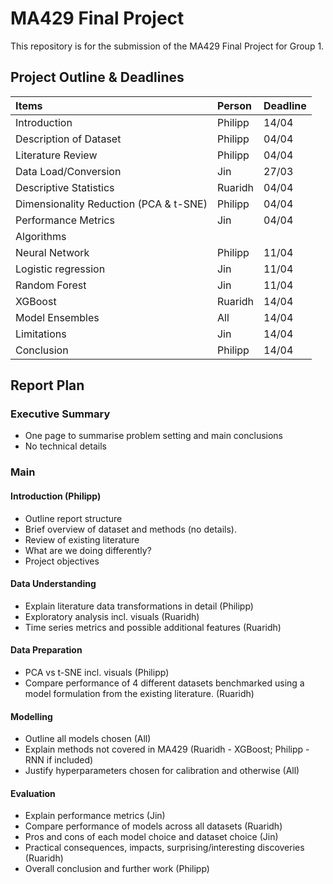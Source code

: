
<!-- README.md is generated from README.Rmd. Please edit that file -->
MA429 Final Project
===================

This repository is for the submission of the MA429 Final Project for Group 1.

Project Outline & Deadlines
---------------------------

| Items                                  | Person  | Deadline |
|:---------------------------------------|:--------|:---------|
| Introduction                           | Philipp | 14/04    |
| Description of Dataset                 | Philipp | 04/04    |
| Literature Review                      | Philipp | 04/04    |
| Data Load/Conversion                   | Jin     | 27/03    |
| Descriptive Statistics                 | Ruaridh | 04/04    |
| Dimensionality Reduction (PCA & t-SNE) | Philipp | 04/04    |
| Performance Metrics                    | Jin     | 04/04    |
| Algorithms                             |         |          |
| Neural Network                         | Philipp | 11/04    |
| Logistic regression                    | Jin     | 11/04    |
| Random Forest                          | Jin     | 11/04    |
| XGBoost                                | Ruaridh | 14/04    |
| Model Ensembles                        | All     | 14/04    |
| Limitations                            | Jin     | 14/04    |
| Conclusion                             | Philipp | 14/04    |

Report Plan
-----------

### Executive Summary

-   One page to summarise problem setting and main conclusions
-   No technical details

### Main

#### Introduction (Philipp)

-   Outline report structure
-   Brief overview of dataset and methods (no details).
-   Review of existing literature
-   What are we doing differently?
-   Project objectives

#### Data Understanding

-   Explain literature data transformations in detail (Philipp)
-   Exploratory analysis incl. visuals (Ruaridh)
-   Time series metrics and possible additional features (Ruaridh)

#### Data Preparation

-   PCA vs t-SNE incl. visuals (Philipp)
-   Compare performance of 4 different datasets benchmarked using a model formulation from the existing literature. (Ruaridh)

#### Modelling

-   Outline all models chosen (All)
-   Explain methods not covered in MA429 (Ruaridh - XGBoost; Philipp - RNN if included)
-   Justify hyperparameters chosen for calibration and otherwise (All)

#### Evaluation

-   Explain performance metrics (Jin)
-   Compare performance of models across all datasets (Ruaridh)
-   Pros and cons of each model choice and dataset choice (Jin)
-   Practical consequences, impacts, surprising/interesting discoveries (Ruaridh)
-   Overall conclusion and further work (Philipp)
